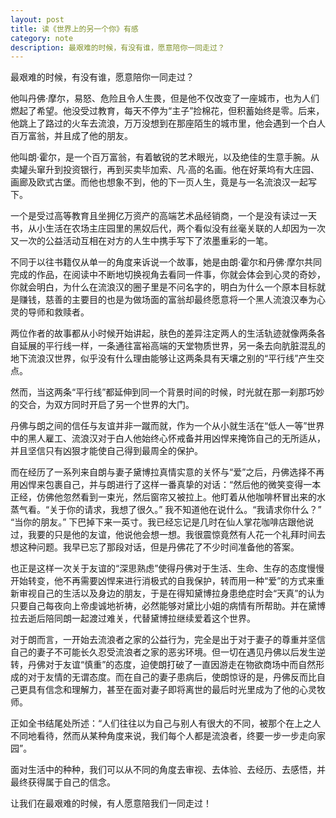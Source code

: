 ```yaml
---
layout: post
title: 读《世界上的另一个你》有感
category: note
description: 最艰难的时候，有没有谁，愿意陪你一同走过？
---
```


最艰难的时候，有没有谁，愿意陪你一同走过？

他叫丹佛·摩尔，易怒、危险且令人生畏，但是他不仅改变了一座城市，也为人们燃起了希望。他没受过教育，每天不停为“主子”捡棉花，但积蓄始终是零。后来，他跳上了路过的火车去流浪，万万没想到在那座陌生的城市里，他会遇到一个白人百万富翁，并且成了他的朋友。

他叫朗·霍尔，是一个百万富翁，有着敏锐的艺术眼光，以及绝佳的生意手腕。从卖罐头窜升到投资银行，再到买卖毕加索、凡·高的名画。他在好莱坞有大庄园、画廊及欧式古堡。而他也想象不到，他的下一页人生，竟是与一名流浪汉一起写下。 

一个是受过高等教育且坐拥亿万资产的高端艺术品经销商，一个是没有读过一天书，从小生活在农场主庄园里的黑奴后代，两个看似没有丝毫关联的人却因为一次又一次的公益活动互相在对方的人生中携手写下了浓墨重彩的一笔。

不同于以往书籍仅从单一的角度来诉说一个故事，她是由朗·霍尔和丹佛·摩尔共同完成的作品，在阅读中不断地切换视角去看同一件事，你就会体会到心灵的奇妙，你就会明白，为什么在流浪汉的圈子里是不问名字的，明白为什么一个原本目标就是赚钱，慈善的主要目的也是为做场面的富翁却最终愿意将一个黑人流浪汉奉为心灵的导师和救赎者。

两位作者的故事都从小时候开始讲起，肤色的差异注定两人的生活轨迹就像两条各自延展的平行线一样，一条通往富裕高端的天堂物质世界，另一条去向肮脏混乱的地下流浪汉世界，似乎没有什么理由能够让这两条具有天壤之别的“平行线”产生交点。

然而，当这两条“平行线”都延伸到同一个背景时间的时候，时光就在那一刹那巧妙的交合，为双方同时开启了另一个世界的大门。

丹佛与朗之间的信任与友谊并非一蹴而就，作为一个从小就生活在“低人一等”世界中的黑人雇工、流浪汉对于白人他始终心怀戒备并用凶悍来掩饰自己的无所适从，并且坚信只有凶狠才能使自己得到最周全的保护。

而在经历了一系列来自朗与妻子黛博拉真情实意的关怀与“爱”之后，丹佛选择不再用凶悍来包裹自己，并与朗进行了这样一番真挚的对话：“然后他的微笑变得一本正经，仿佛他忽然看到一束光，然后窗帘又被拉上。他盯着从他咖啡杯冒出来的水蒸气看。“关于你的请求，我想了很久。” 我不知道他在说什么。“我请求你什么？” “当你的朋友。” 下巴掉下来一英寸。我已经忘记是几时在仙人掌花咖啡店跟他说过，我要的只是他的友谊，他说他会想一想。我很震惊竟然有人花一个礼拜时间去想这种问题。我早已忘了那段对话，但是丹佛花了不少时间准备他的答案。

也正是这样一次关于友谊的“深思熟虑”使得丹佛对于生活、生命、生存的态度慢慢开始转变，他不再需要凶悍来进行消极式的自我保护，转而用一种“爱”的方式来重新审视自己的生活以及身边的朋友，于是在得知黛博拉身患绝症时会“天真”的认为只要自己每夜向上帝虔诚地祈祷，必然能够对黛比小姐的病情有所帮助。并在黛博拉去逝后陪同朗一起渡过难关，代替黛博拉继续爱着这个世界。 

对于朗而言，一开始去流浪者之家的公益行为，完全是出于对于妻子的尊重并坚信自己的妻子不可能长久忍受流浪者之家的恶劣环境。但一切在遇见丹佛以后发生逆转，丹佛对于友谊“慎重”的态度，迫使朗打破了一直因游走在物欲商场中而自然形成的对于友情的无谓态度。而在自己的妻子患病后，使朗惊讶的是，丹佛反而比自己更具有信念和理解力，甚至在面对妻子即将离世的最后时光里成为了他的心灵牧师。

正如全书结尾处所述：“人们往往以为自己与别人有很大的不同，被那个在上之人不同地看待，然而从某种角度来说，我们每个人都是流浪者，终要一步一步走向家园”。

面对生活中的种种，我们可以从不同的角度去审视、去体验、去经历、去感悟，并最终获得属于自己的信念。

让我们在最艰难的时候，有人愿意陪我们一同走过！
